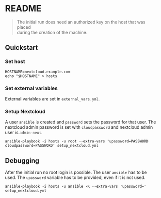 # README

> The initial run does need an authorized key on the host that was placed  
> during the creation of the machine.

## Quickstart

### Set host

```shell script
HOSTNAME=nextcloud.example.com
echo "$HOSTNAME" > hosts
```

### Set external variables

External variables are set in `external_vars.yml`.

### Setup Nextcloud

A user `ansible` is created and `password` sets the password for that user.
The nextcloud admin password is set with `cloudpassword` and nextcloud
admin user is `admin-next`.

```shell script
ansible-playbook -i hosts -u root --extra-vars 'upassword=PASSWORD cloudpassword=PASSWORD' setup_nextcloud.yml
```

## Debugging

After the initial run no root login is possible. The user `ansible` has to be
used. The `upassword` variable has to be provided, even if it is not used.

```shell script
ansible-playbook -i hosts -u ansible -K --extra-vars 'upassword=' setup_nextcloud.yml
```
